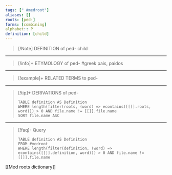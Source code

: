 ```yaml
---
tags: [" #medroot"]
aliases: []
roots: [ped-]
forms: [combining]
alphabet:: P
definition: [child]
---
```

>[!Note] DEFINITION of ped-
>child
_____
>[!info]+ ETYMOLOGY of ped-
>#greek pais, paidos
_____
>[!example]+ RELATED TERMS to ped-
>
_____
>[!tip]+ DERIVATIONS of ped-
>```dataview
>TABLE definition AS Definition 
>WHERE length(filter(roots, (word) => econtains([[]].roots, word))) > 0 AND file.name != [[]].file.name
>SORT file.name ASC
>```
___
>[!faq]- Query
>```dataview
>TABLE definition AS Definition
>FROM #medroot
>WHERE length(filter(definition, (word) => econtains([[]].definition, word))) > 0 AND file.name != [[]].file.name
>```

[[Med roots dictionary]]